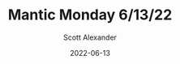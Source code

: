 ---
layout: podcast
title: "Mantic Monday 6/13/22"
author: Scott Alexander
description: https://astralcodexten.substack.com/p/mantic-monday-61422
date: 2022-06-13
length: 1556937
duration: 389
guid: mantic-monday-61422
---